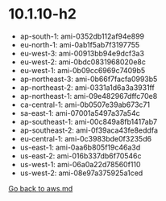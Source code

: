 
 # 10.1.10-h2
- ap-south-1: ami-0352db112af94e899
- eu-north-1: ami-0ab1f5ab7f3197755
- eu-west-3: ami-00913bb94e9dcf3a3
- eu-west-2: ami-0bdc0831968020e8c
- eu-west-1: ami-0b09cc6969c7409b5
- ap-northeast-3: ami-0b66f7facfa0993b5
- ap-northeast-2: ami-0331a1d6a3a3931ff
- ap-northeast-1: ami-09e482967dffc70e8
- ca-central-1: ami-0b0507e39ab673c71
- sa-east-1: ami-07001a5497a37a54c
- ap-southeast-1: ami-00c849a8fb1417ab7
- ap-southeast-2: ami-0f39aca43fe8eddfa
- eu-central-1: ami-0c3983bde0f3235d6
- us-east-1: ami-0aa6b805f19c46a3d
- us-east-2: ami-016b337db6f70546c
- us-west-1: ami-06a0a22d78560f110
- us-west-2: ami-08e97a375925a1ced

[Go back to aws.md](../../aws.md) 
